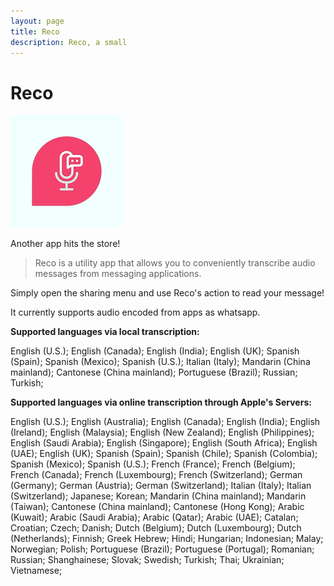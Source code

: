 ```yaml
---
layout: page
title: Reco
description: Reco, a small 
---
```



# Reco


![Reco](/images/apps/Reco.png)

Another app hits the store!

> Reco is a utility app that allows you to conveniently transcribe audio messages from messaging applications.

Simply open the sharing menu and use Reco's action to read your message!

It currently supports audio encoded from apps as whatsapp.

**Supported languages via local transcription:**

English (U.S.); English (Canada); English (India); English (UK); Spanish (Spain); Spanish (Mexico); Spanish (U.S.); Italian (Italy); Mandarin (China mainland); Cantonese (China mainland); Portuguese (Brazil); Russian; Turkish;

**Supported languages via online transcription through Apple's Servers:**

English (U.S.); English (Australia); English (Canada); English (India);  English (Ireland); English (Malaysia); English (New Zealand); English (Philippines); English (Saudi Arabia); English (Singapore); English (South Africa); English (UAE); English (UK); Spanish (Spain); Spanish (Chile); Spanish (Colombia); Spanish (Mexico); Spanish (U.S.); French (France); French (Belgium); French (Canada); French (Luxembourg); French (Switzerland); German (Germany); German (Austria); German (Switzerland); Italian (Italy); Italian (Switzerland); Japanese; Korean; Mandarin (China mainland); Mandarin (Taiwan); Cantonese (China mainland); Cantonese (Hong Kong); Arabic (Kuwait); Arabic (Saudi Arabia); Arabic (Qatar); Arabic (UAE); Catalan; Croatian; Czech; Danish; Dutch (Belgium); Dutch (Luxembourg); Dutch (Netherlands); Finnish; Greek  Hebrew; Hindi; Hungarian; Indonesian; Malay; Norwegian; Polish; Portuguese (Brazil); Portuguese (Portugal); Romanian; Russian; Shanghainese; Slovak; Swedish; Turkish; Thai; Ukrainian; Vietnamese;
